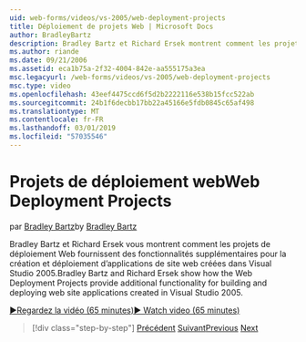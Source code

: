 ```yaml
---
uid: web-forms/videos/vs-2005/web-deployment-projects
title: Déploiement de projets Web | Microsoft Docs
author: BradleyBartz
description: Bradley Bartz et Richard Ersek montrent comment les projets de déploiement Web fournissent des fonctionnalités supplémentaires pour la création et déploiement d’applications web site créer...
ms.author: riande
ms.date: 09/21/2006
ms.assetid: eca1b75a-2f32-4004-842e-aa555175a3ea
msc.legacyurl: /web-forms/videos/vs-2005/web-deployment-projects
msc.type: video
ms.openlocfilehash: 43eef4475ccd6f5d2b2222116e538b15fcc522ab
ms.sourcegitcommit: 24b1f6decbb17bb22a45166e5fdb0845c65af498
ms.translationtype: MT
ms.contentlocale: fr-FR
ms.lasthandoff: 03/01/2019
ms.locfileid: "57035546"
---
```

<a name="web-deployment-projects"></a><span data-ttu-id="aa274-103">Projets de déploiement web</span><span class="sxs-lookup"><span data-stu-id="aa274-103">Web Deployment Projects</span></span>
====================
<span data-ttu-id="aa274-104">par [Bradley Bartz](https://github.com/BradleyBartz)</span><span class="sxs-lookup"><span data-stu-id="aa274-104">by [Bradley Bartz](https://github.com/BradleyBartz)</span></span>

<span data-ttu-id="aa274-105">Bradley Bartz et Richard Ersek vous montrent comment les projets de déploiement Web fournissent des fonctionnalités supplémentaires pour la création et déploiement d’applications de site web créées dans Visual Studio 2005.</span><span class="sxs-lookup"><span data-stu-id="aa274-105">Bradley Bartz and Richard Ersek show how the Web Deployment Projects provide additional functionality for building and deploying web site applications created in Visual Studio 2005.</span></span>

[<span data-ttu-id="aa274-106">&#9654;Regardez la vidéo (65 minutes)</span><span class="sxs-lookup"><span data-stu-id="aa274-106">&#9654; Watch video (65 minutes)</span></span>](https://channel9.msdn.com/Blogs/ASP-NET-Site-Videos/web-deployment-projects)

> [!div class="step-by-step"]
> <span data-ttu-id="aa274-107">[Précédent](how-do-i-enable-code-coverage-and-profiling-in-production-applications.md)
> [Suivant](web-application-projects-web-deployment-projects.md)</span><span class="sxs-lookup"><span data-stu-id="aa274-107">[Previous](how-do-i-enable-code-coverage-and-profiling-in-production-applications.md)
[Next](web-application-projects-web-deployment-projects.md)</span></span>
